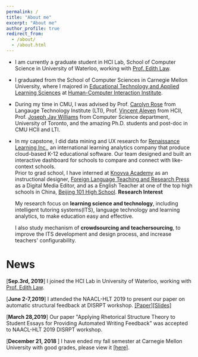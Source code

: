 ```yaml
---
permalink: /
title: "About me"
excerpt: "About me"
author_profile: true
redirect_from: 
  - /about/
  - /about.html
---
```

* I am currently a graduate student in HCI Lab, School of Computer Science in University of Waterloo, working with [Prof. Edith Law](http://edithlaw.ca/).
* I graduated from the School of Computer Sciences in Carnegie Mellon University, where I majored in [Educational Technology and Applied Learning Sciences](https://metals.hcii.cmu.edu) at [Human-Computer Interaction Institute](https://hcii.cmu.edu).
* During my time in CMU, I was advised by Prof. [Carolyn Rose](http://www.cs.cmu.edu/~cprose/) from Langauge Technology Institute (LTI), Prof. [Vincent Aleven](https://hcii.cmu.edu/people/vincent-aleven) from HCII, Prof. [Joseph Jay Williams](http://www.josephjaywilliams.com) from Computer Science department, University of Toronto, and the amazing Ph.D. students and post-doc in CMU HCII and LTI.
* In my capstone, I did data mining and UX research for [Renaissance Learning Inc.](https://www.renaissance.com), an international learning analytics company that produce cloud-based K-12 educational software. Our team designed and built an interactive dashboard for schools to compare and connect with like-context schools.    
  Prior to grad school, I have interned at [Knovva Academy](https://www.knovva.com) as an instructional designer, [Foreign Language Teaching and Research Press](http://en.fltrp.com) as a Digital Media Editor, and as a English Teacher at one of the top high schools in China, [Beijing 101 High School](https://en.wikipedia.org/wiki/Beijing_101_Middle_School).
  **Research Interest**

   My research focus on **learning science and technology**, including intelligent tutoring systems(ITS), language technology and learning analytics, to make education easy and effective.  
    
   I also study mechanism of **crowdsourcing and teachersourcing**, to improve the ITS development and design process, and increase teachers' configurability.

News
===
[<b>Sep.3rd, 2019</b>] I joined the HCI Lab in University of Waterloo, working with [Prof. Edith Law](http://edithlaw.ca/).

[<b>June 2-7,2019</b>] I attended the NAACL-HLT 2019 to present our paper on automatic structural feedback at DISRPT workshop. [[Paper]](https://www.aclweb.org/anthology/W19-2720)[[Slides]](http://kexin-yang.github.io/files/slides_NAACL_ppt_0603.pdf)

[<b>March 28,2019</b>] Our paper "Applying Rhetorical Structure Theory to Student Essays for Providing Automated Writing Feedback" was accepted to NAACL-HLT 2019 DISRPT workshop.

[<b>December 21, 2018 </b>] I have ended my fall semester at Carnegie Mellon University with good grades, please view it [[here]](http://kexin-yang.github.io/files/CMU_transcript.pdf).

